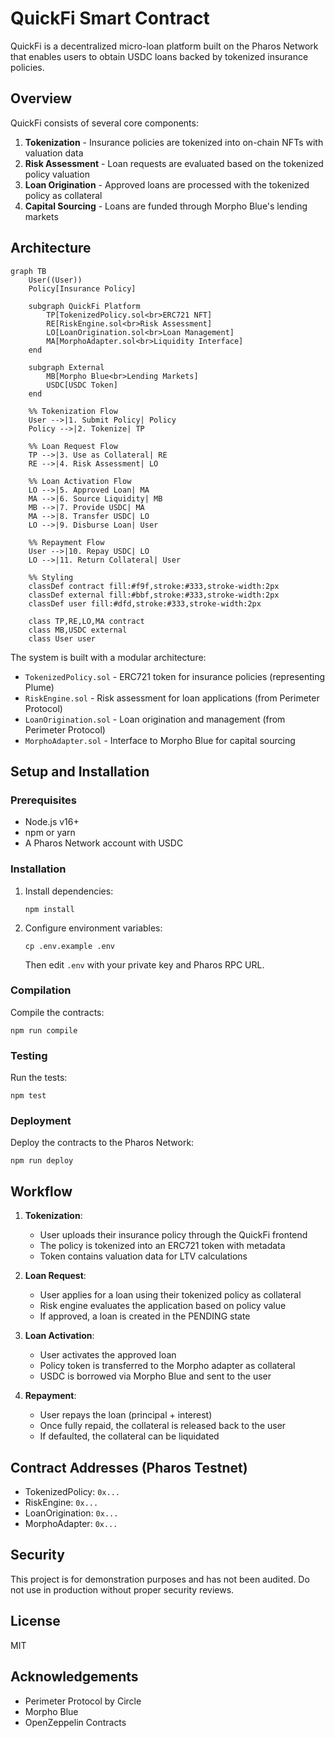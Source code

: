 # QuickFi Smart Contract

QuickFi is a decentralized micro-loan platform built on the Pharos Network that enables users to obtain USDC loans backed by tokenized insurance policies.

## Overview

QuickFi consists of several core components:

1. **Tokenization** - Insurance policies are tokenized into on-chain NFTs with valuation data
2. **Risk Assessment** - Loan requests are evaluated based on the tokenized policy valuation
3. **Loan Origination** - Approved loans are processed with the tokenized policy as collateral
4. **Capital Sourcing** - Loans are funded through Morpho Blue's lending markets

## Architecture
```mermaid
graph TB
    User((User))
    Policy[Insurance Policy]
    
    subgraph QuickFi Platform
        TP[TokenizedPolicy.sol<br>ERC721 NFT]
        RE[RiskEngine.sol<br>Risk Assessment]
        LO[LoanOrigination.sol<br>Loan Management]
        MA[MorphoAdapter.sol<br>Liquidity Interface]
    end
    
    subgraph External
        MB[Morpho Blue<br>Lending Markets]
        USDC[USDC Token]
    end
    
    %% Tokenization Flow
    User -->|1. Submit Policy| Policy
    Policy -->|2. Tokenize| TP
    
    %% Loan Request Flow
    TP -->|3. Use as Collateral| RE
    RE -->|4. Risk Assessment| LO
    
    %% Loan Activation Flow
    LO -->|5. Approved Loan| MA
    MA -->|6. Source Liquidity| MB
    MB -->|7. Provide USDC| MA
    MA -->|8. Transfer USDC| LO
    LO -->|9. Disburse Loan| User
    
    %% Repayment Flow
    User -->|10. Repay USDC| LO
    LO -->|11. Return Collateral| User
    
    %% Styling
    classDef contract fill:#f9f,stroke:#333,stroke-width:2px
    classDef external fill:#bbf,stroke:#333,stroke-width:2px
    classDef user fill:#dfd,stroke:#333,stroke-width:2px
    
    class TP,RE,LO,MA contract
    class MB,USDC external
    class User user
```


The system is built with a modular architecture:

- `TokenizedPolicy.sol` - ERC721 token for insurance policies (representing Plume)
- `RiskEngine.sol` - Risk assessment for loan applications (from Perimeter Protocol)
- `LoanOrigination.sol` - Loan origination and management (from Perimeter Protocol)
- `MorphoAdapter.sol` - Interface to Morpho Blue for capital sourcing

## Setup and Installation

### Prerequisites

- Node.js v16+
- npm or yarn
- A Pharos Network account with USDC

### Installation

1. Install dependencies:
   ```
   npm install
   ```

2. Configure environment variables:
   ```
   cp .env.example .env
   ```
   Then edit `.env` with your private key and Pharos RPC URL.

### Compilation

Compile the contracts:

```
npm run compile
```

### Testing

Run the tests:

```
npm test
```

### Deployment

Deploy the contracts to the Pharos Network:

```
npm run deploy
```

## Workflow

1. **Tokenization**:
   - User uploads their insurance policy through the QuickFi frontend
   - The policy is tokenized into an ERC721 token with metadata
   - Token contains valuation data for LTV calculations

2. **Loan Request**:
   - User applies for a loan using their tokenized policy as collateral
   - Risk engine evaluates the application based on policy value
   - If approved, a loan is created in the PENDING state

3. **Loan Activation**:
   - User activates the approved loan
   - Policy token is transferred to the Morpho adapter as collateral
   - USDC is borrowed via Morpho Blue and sent to the user

4. **Repayment**:
   - User repays the loan (principal + interest)
   - Once fully repaid, the collateral is released back to the user
   - If defaulted, the collateral can be liquidated

## Contract Addresses (Pharos Testnet)

- TokenizedPolicy: `0x...`
- RiskEngine: `0x...`
- LoanOrigination: `0x...`
- MorphoAdapter: `0x...`

## Security

This project is for demonstration purposes and has not been audited. Do not use in production without proper security reviews.

## License

MIT

## Acknowledgements

- Perimeter Protocol by Circle
- Morpho Blue
- OpenZeppelin Contracts
